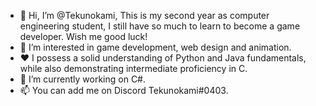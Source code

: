- 👋 Hi, I’m @Tekunokami, This is my second year as computer engineering student, I still have so much to learn to become a game developer. Wish me good luck!
- 👀 I’m interested in game development, web design and animation.
- ❤️ I possess a solid understanding of Python and Java fundamentals, while also demonstrating intermediate proficiency in C.
- 🌱 I’m currently working on C#.
- 📫 You can add me on Discord Tekunokami#0403.
